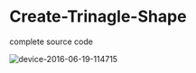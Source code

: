 # Create-Trinagle-Shape
complete source code

![device-2016-06-19-114715](https://cloud.githubusercontent.com/assets/6814816/16175666/9c50dcdc-3613-11e6-92b2-f16ad51c7241.png)

